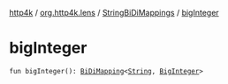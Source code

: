 [http4k](../../index.md) / [org.http4k.lens](../index.md) / [StringBiDiMappings](index.md) / [bigInteger](./big-integer.md)

# bigInteger

`fun bigInteger(): `[`BiDiMapping`](../-bi-di-mapping/index.md)`<`[`String`](https://kotlinlang.org/api/latest/jvm/stdlib/kotlin/-string/index.html)`, `[`BigInteger`](https://docs.oracle.com/javase/9/docs/api/java/math/BigInteger.html)`>`